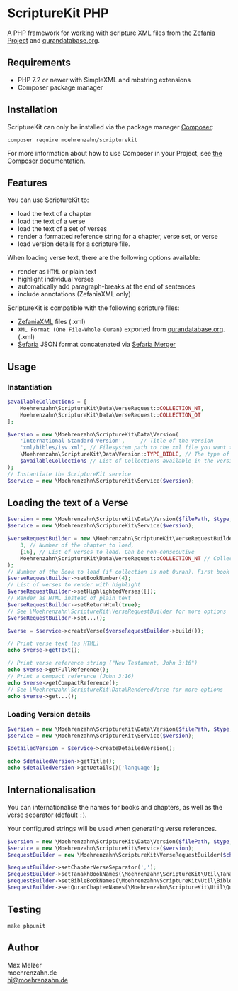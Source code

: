 # ScriptureKit PHP

A PHP framework for working with scripture XML files
from the [Zefania Project](https://zefania-sharp.sourceforge.io/)
and [qurandatabase.org](http://qurandatabase.org).

## Requirements

- PHP 7.2 or newer with SimpleXML and mbstring extensions
- Composer package manager 

## Installation

ScriptureKit can only be installed via the package manager [Composer](https://getcomposer.org):

`composer require moehrenzahn/scripturekit`

For more information about how to use Composer in your Project, see [the Composer documentation](https://getcomposer.org/doc/00-intro.md).

## Features

You can use ScriptureKit to:

- load the text of a chapter
- load the text of a verse
- load the text of a set of verses
- render a formatted reference string for a chapter, verse set, or verse
- load version details for a scripture file.

When loading verse text, there are the following options available:

- render as `HTML` or plain text
- highlight individual verses
- automatically add paragraph-breaks at the end of sentences
- include annotations (ZefaniaXML only)  

ScriptureKit is compatible with the following scripture files:

- [ZefaniaXML](https://zefania-sharp.sourceforge.io/) files (.xml) 
- `XML Format (One File-Whole Quran)` exported from [qurandatabase.org](http://qurandatabase.org). (.xml)
- [Sefaria](https://www.sefaria.org) JSON format concatenated via [Sefaria Merger](https://github.com/moehrenzahn/sefaria-merger) 

## Usage

### Instantiation

```php
$availableCollections = [
    Moehrenzahn\ScriptureKit\Data\VerseRequest::COLLECTION_NT,
    Moehrenzahn\ScriptureKit\Data\VerseRequest::COLLECTION_OT
];

$version = new \Moehrenzahn\ScriptureKit\Data\Version(
    'International Standard Version',     // Title of the version
    'xml/bibles/isv.xml', // Filesystem path to the xml file you want to load 
    \Moehrenzahn\ScriptureKit\Data\Version::TYPE_BIBLE, // The type of version (Zefania XML Tanakh, Zefania XML Bible, or Qurandatabase Quran)
    $availableCollections // List of Collections available in the version, see Moehrenzahn\ScriptureKit\Data\VerseRequest::COLLECTION_*
);
// Instantiate the ScriptureKit service
$service = new \Moehrenzahn\ScriptureKit\Service($version);
```

## Loading the text of a Verse

```php
$version = new \Moehrenzahn\ScriptureKit\Data\Version($filePath, $type, $availableCollections);
$service = new \Moehrenzahn\ScriptureKit\Service($version);

$verseRequestBuilder = new \Moehrenzahn\ScriptureKit\VerseRequestBuilder(
    3, // Number of the chapter to load,
    [16], // List of verses to load. Can be non-consecutive
    Moehrenzahn\ScriptureKit\Data\VerseRequest::COLLECTION_NT // Collection from which to load the verse (Tanakh, OT, NT, or Quran) 
);
// Number of the Book to load (if collection is not Quran). First book starts at 1 (Matthew)
$verseRequestBuilder->setBookNumber(4); 
// List of verses to render with highlight
$verseRequestBuilder->setHighlightedVerses([]); 
// Render as HTML instead of plain text
$verseRequestBuilder->setReturnHtml(true);
// See \Moehrenzahn\ScriptureKit\VerseRequestBuilder for more options
$verseRequestBuilder->set...();

$verse = $service->createVerse($verseRequestBuilder->build());

// Print verse text (as HTML)
echo $verse->getText();

// Print verse reference string ("New Testament, John 3:16")
echo $verse->getFullReference();
// Print a compact reference (John 3:16)
echo $verse->getCompactReference();
// See \Moehrenzahn\ScriptureKit\Data\RenderedVerse for more options
echo $verse->get...();
```

### Loading Version details

```php
$version = new \Moehrenzahn\ScriptureKit\Data\Version($filePath, $type, $availableCollections);
$service = new \Moehrenzahn\ScriptureKit\Service($version);

$detailedVersion = $service->createDetailedVersion();

echo $detailedVersion->getTitle();
echo $detailedVersion->getDetails()['language'];
```

## Internationalisation

You can internationalise the names for books and chapters, as well as the verse separator (default `:`).

Your configured strings will be used when generating verse references.

```php
$version = new \Moehrenzahn\ScriptureKit\Data\Version($filePath, $type, $availableCollections);
$service = new \Moehrenzahn\ScriptureKit\Service($version);
$requestBuilder = new \Moehrenzahn\ScriptureKit\VerseRequestBuilder($chapterNumber, $verses, $collection);

$requestBuilder->setChapterVerseSeparator(',');
$requestBuilder->setTanakhBookNames(\Moehrenzahn\ScriptureKit\Util\TanakhBookNames::BOOK_NAMES);
$requestBuilder->setBibleBookNames(\Moehrenzahn\ScriptureKit\Util\BibleBookNames::BOOK_NAMES);
$requestBuilder->setQuranChapterNames(\Moehrenzahn\ScriptureKit\Util\QuranChapterNames::CHAPTER_NAMES);
``` 

## Testing

`make phpunit`

## Author

Max Melzer  
moehrenzahn.de  
<hi@moehrenzahn.de>
